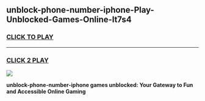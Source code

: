 
## unblock-phone-number-iphone-Play-Unblocked-Games-Online-lt7s4
<h3>
<a href="https://premium76.site?title=unblock-phone-number-iphone&ref=25A">CLICK TO PLAY</a></h3>
<hr>

<h3>
<a href="https://premium76.site?title=unblock-phone-number-iphone&ref=25A">CLICK 2 PLAY</a>
  
</h3>

<a href="https://premium76.site?title=unblock-phone-number-iphone&ref=25A"><img src="https://clearcache.store/games.png"></a>


**unblock-phone-number-iphone games unblocked: Your Gateway to Fun and Accessible Online Gaming**

